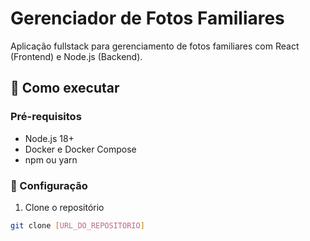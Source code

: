 # Gerenciador de Fotos Familiares

Aplicação fullstack para gerenciamento de fotos familiares com React (Frontend) e Node.js (Backend).

## 🚀 Como executar

### Pré-requisitos

- Node.js 18+
- Docker e Docker Compose
- npm ou yarn

### 🔧 Configuração

1. Clone o repositório

```bash
git clone [URL_DO_REPOSITORIO]
```
